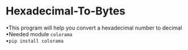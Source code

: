 # Hexadecimal-To-Bytes
•This program will help you convert a hexadecimal number to decimal  
•Needed module ```colorama```  
•```pip install colorama```
